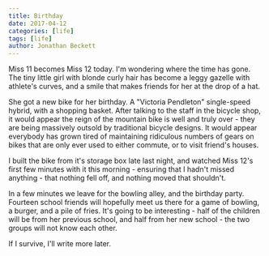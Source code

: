 ```yaml
---
title: Birthday
date: 2017-04-12
categories: [life]
tags: [life]
author: Jonathan Beckett
---
```


Miss 11 becomes Miss 12 today. I'm wondering where the time has gone. The tiny little girl with blonde curly hair has become a leggy gazelle with athlete's curves, and a smile that makes friends for her at the drop of a hat.

She got a new bike for her birthday. A "Victoria Pendleton" single-speed hybrid, with a shopping basket. After talking to the staff in the bicycle shop, it would appear the reign of the mountain bike is well and truly over - they are being massively outsold by traditional bicycle designs. It would appear everybody has grown tired of maintaining ridiculous numbers of gears on bikes that are only ever used to either commute, or to visit friend's houses.

I built the bike from it's storage box late last night, and watched Miss 12's first few minutes with it this morning - ensuring that I hadn't missed anything - that nothing fell off, and nothing moved that shouldn't.

In a few minutes we leave for the bowling alley, and the birthday party. Fourteen school friends will hopefully meet us there for a game of bowling, a burger, and a pile of fries. It's going to be interesting - half of the children will be from her previous school, and half from her new school - the two groups will not know each other.

If I survive, I'll write more later.